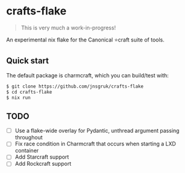 # crafts-flake

> This is very much a work-in-progress!

An experimental nix flake for the Canonical ⭐craft suite of tools.

## Quick start

The default package is charmcraft, which you can build/test with:

```bash
$ git clone https://github.com/jnsgruk/crafts-flake
$ cd crafts-flake
$ nix run
```

## TODO

- [ ] Use a flake-wide overlay for Pydantic, unthread argument passing throughout
- [ ] Fix race condition in Charmcraft that occurs when starting a LXD container
- [ ] Add Starcraft support
- [ ] Add Rockcraft support
